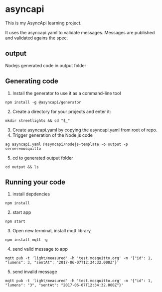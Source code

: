 # asyncapi
This is my AsyncApi learning project.

It uses the asyncapi.yaml to validate messages.  Messages are published and validated agains the spec.

## output
Nodejs generated code in output folder

## Generating code

1. Install the generator to use it as a command-line tool
```
npm install -g @asyncapi/generator
```
2. Create a directory for your projects and enter it:
```
mkdir streetlights && cd "$_"
```
3. Create asyncapi.yaml by copying the asyncapi.yaml from root of repo.
4. Trigger generation of the Node.js code
```
ag asyncapi.yaml @asyncapi/nodejs-template -o output -p server=mosquitto
```
5. cd to generated output folder
```
cd output && ls
```

## Running your code
1. install depdencies 
```
npm install
```
2. start app
```
npm start
```
3.  Open new terminal, install mqtt library
```
npm install mqtt -g
```
4.  send valid message to app
```
mqtt pub -t 'light/measured' -h 'test.mosquitto.org' -m '{"id": 1, "lumens": 3, "sentAt": "2017-06-07T12:34:32.000Z"}'
```
5. send invalid message
```
mqtt pub -t 'light/measured' -h 'test.mosquitto.org' -m '{"id": 1, "lumens": "3", "sentAt": "2017-06-07T12:34:32.000Z"}'
```

